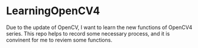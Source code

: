 # LearningOpenCV4
Due to the update of OpenCV, I want to learn the new functions of OpenCV4 series. This repo helps to record some necessary process, and it is convinent for me to reviem some functions.
